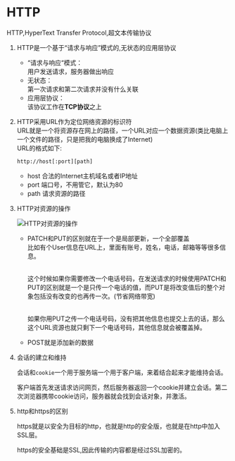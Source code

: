 # HTTP
HTTP,HyperText Transfer Protocol,超文本传输协议
1. HTTP是一个基于“请求与响应”模式的,无状态的应用层协议
    * “请求与响应“模式：
    </br>用户发送请求，服务器做出响应
    * 无状态：
    </br>第一次请求和第二次请求并没有什么关联
    * 应用层协议：
    </br>该协议工作在**TCP协议**之上
2. HTTP采用URL作为定位网络资源的标识符
    </br>URL就是一个将资源存在网上的路径，一个URL对应一个数据资源(类比电脑上一个文件的路径，只是把我的电脑换成了Internet)
    </br>URL的格式如下:
    ```html
    http://host[:port][path]
    ```
    * host 合法的Internet主机域名或者IP地址
    * port 端口号，不用管它，默认为80
    * path 请求资源的路径
3. HTTP对资源的操作

    ![HTTP对资源的操作](https://github.com/jiangyuwei666/Notes/blob/master/pictrue/HTTP%E5%8D%8F%E8%AE%AE%E5%AF%B9%E8%B5%84%E6%BA%90%E7%9A%84%E6%93%8D%E4%BD%9C.jpg)

    * PATCH和PUT的区别就在于一个是局部更新，一个全部覆盖
        </br>比如有个User信息在URL上，里面有账号，姓名，电话，邮箱等等很多信息。

        </br>这个时候如果你需要修改一个电话号码，在发送请求的时候使用PATCH和PUT的区别就是一个是只传一个电话的值，而PUT是将改变值后的整个对象包括没有改变的也再传一次。(节省网络带宽)
        
        </br>如果你用PUT之传一个电话号码，没有把其他信息也提交上去的话，那么这个URL资源也就只剩下一个电话号码，其他信息就会被覆盖掉。
    * POST就是添加新的数据

4. 会话的建立和维持

    会话和`cookie`一个用于服务端一个用于客户端，来着结合起来才能维持会话。
    
    客户端首先发送请求访问网页，然后服务器返回一个cookie并建立会话。第二次浏览器携带cookie访问，服务器就会找到会话对象，并激活。

5. http和https的区别

    https就是以安全为目标的http，也就是http的安全版，也就是在http中加入SSL层。

    https的安全基础是SSL,因此传输的内容都是经过SSL加密的。